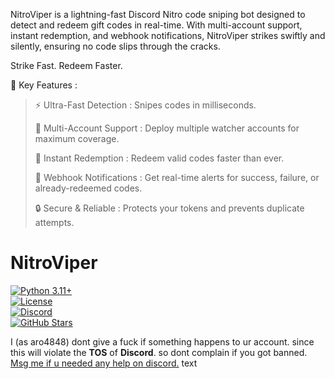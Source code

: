 
NitroViper is a lightning-fast Discord Nitro code sniping bot designed to detect and redeem gift codes in real-time. With multi-account support, instant redemption, and webhook notifications, NitroViper strikes swiftly and silently, ensuring no code slips through the cracks.

Strike Fast. Redeem Faster. 

🚀 Key Features : 

>⚡ Ultra-Fast Detection : Snipes codes in milliseconds.
>
> 👥 Multi-Account Support : Deploy multiple watcher accounts for maximum coverage.
>
> 🎯 Instant Redemption : Redeem valid codes faster than ever.
>
>🔔 Webhook Notifications : Get real-time alerts for success, failure, or already-redeemed codes.
>
>🔒 Secure & Reliable : Protects your tokens and prevents duplicate attempts.



# **NitroViper**
[![Python 3.11+](https://img.shields.io/badge/Python-3.11+-blue)](https://www.python.org/)  
[![License](https://img.shields.io/badge/License-MIT-green)](LICENSE)  
[![Discord](https://img.shields.io/badge/Discord-aro22-7289DA)](https://discord.com/users/aro22)  
[![GitHub Stars](https://img.shields.io/github/stars/aro4848/NitroViper?style=flat-square)](https://github.com/your-username/NitroViper)  

I (as aro4848) dont give a fuck if something happens to ur account. since this will violate the **TOS** of **Discord**. so dont complain if you got banned. <ins>Msg me if u needed any help on discord.</ins> text
